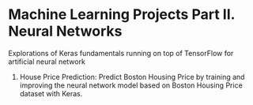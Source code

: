 # Machine Learning Projects Part II. Neural Networks
Explorations of Keras fundamentals running on top of TensorFlow for artificial neural network

1. House Price Prediction: Predict Boston Housing Price by training and improving the neural network model based on Boston Housing Price dataset with Keras.
